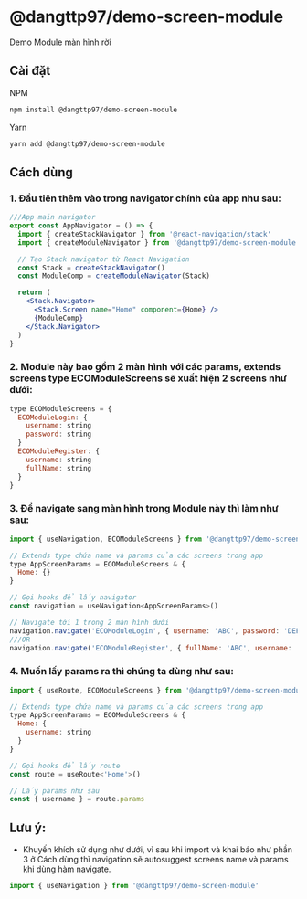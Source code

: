 # @dangttp97/demo-screen-module

Demo Module màn hình rời

## Cài đặt

NPM

```sh
npm install @dangttp97/demo-screen-module
```

Yarn

```sh
yarn add @dangttp97/demo-screen-module
```

## Cách dùng

### 1. Đầu tiên thêm vào trong navigator chính của app như sau:

```jsx
///App main navigator
export const AppNavigator = () => {
  import { createStackNavigator } from '@react-navigation/stack'
  import { createModuleNavigator } from '@dangttp97/demo-screen-module'

  // Tạo Stack navigator từ React Navigation
  const Stack = createStackNavigator()
  const ModuleComp = createModuleNavigator(Stack)

  return (
    <Stack.Navigator>
      <Stack.Screen name="Home" component={Home} />
      {ModuleComp}
    </Stack.Navigator>
  )
}
```

### 2. Module này bao gồm 2 màn hình với các params, extends screens type ECOModuleScreens sẽ xuất hiện 2 screens như dưới:

```js
type ECOModuleScreens = {
  ECOModuleLogin: {
    username: string
    password: string
  }
  ECOModuleRegister: {
    username: string
    fullName: string
  }
}
```

### 3. Để navigate sang màn hình trong Module này thì làm như sau:

```jsx
import { useNavigation, ECOModuleScreens } from '@dangttp97/demo-screen-module'

// Extends type chứa name và params của các screens trong app
type AppScreenParams = ECOModuleScreens & {
  Home: {}
}

// Gọi hooks để lấy navigator
const navigation = useNavigation<AppScreenParams>()

// Navigate tới 1 trong 2 màn hình dưới
navigation.navigate('ECOModuleLogin', { username: 'ABC', password: 'DEF' })
///OR
navigation.navigate('ECOModuleRegister', { fullName: 'ABC', username: 'DEF' })
```

### 4. Muốn lấy params ra thì chúng ta dùng như sau:

```jsx
import { useRoute, ECOModuleScreens } from '@dangttp97/demo-screen-module'

// Extends type chứa name và params của các screens trong app
type AppScreenParams = ECOModuleScreens & {
  Home: {
    username: string
  }
}

// Gọi hooks để lấy route
const route = useRoute<'Home'>()

// Lấy params như sau
const { username } = route.params

```

## Lưu ý:

- Khuyến khích sử dụng như dưới, vì sau khi import và khai báo như phần 3 ở Cách dùng thì navigation sẽ autosuggest screens name và params khi dùng hàm navigate.

```js
import { useNavigation } from '@dangttp97/demo-screen-module'
```

